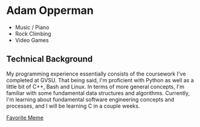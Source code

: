 # Adam Opperman

- Music / Piano
- Rock Climbing
- Video Games

## Technical Background

My programming experience essentially consists of the coursework I've completed at GVSU. That being said, I'm proficient with Python as well as a little bit of C++, Bash and Linux. In terms of more general concepts, I'm familiar with some fundamental data structures and algorithms. Currently, I'm learning about fundamental software engineering concepts and processes, and I will be learning C in a couple weeks.

[Favorite Meme](https://www.reddit.com/media?url=https%3A%2F%2Fpreview.redd.it%2F8o4em6tj3eu91.jpg%3Fwidth%3D640%26crop%3Dsmart%26auto%3Dwebp%26s%3Dc9d81dc6ef05bba901e9303960a6228bcd8321fa)
